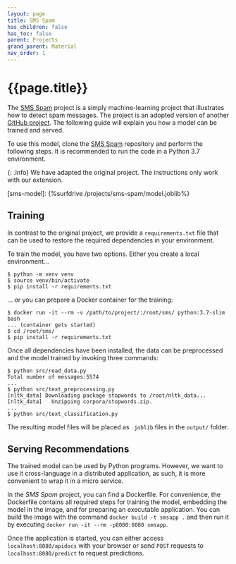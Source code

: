 ```yaml
---
layout: page
title: SMS Spam
has_children: false
has_toc: false
parent: Projects
grand_parent: Material
nav_order: 1
---
```


# {{page.title}}

The [SMS Spam][sms-project] project is a simply machine-learning project that illustrates how to detect spam messages.
The project is an adopted version of another [GitHub project][sms-original].
The following guide will explain you how a model can be trained and served.

To use this model, clone the [SMS Spam][sms-project] repository and perform the following steps.
It is recommended to run the code in a Python 3.7 environment.

{: .info}
We have adapted the original project. The instructions only work with our extension.

[sms-original]: https://github.com/rohan8594/SMS-Spam-Detection
[sms-project]: https://github.com/proksch/sms1
[sms-model]: {%surfdrive /projects/sms-spam/model.joblib%}


## Training

In contrast to the original project, we provide a `requirements.txt` file that can be used to restore the required dependencies in your environment.

To train the model, you have two options.
Either you create a local environment...

    $ python -m venv venv
    $ source venv/bin/activate
    $ pip install -r requirements.txt

... or you can prepare a Docker container for the training:

    $ docker run -it --rm -v /path/to/project/:/root/sms/ python:3.7-slim bash
    ... (container gets started)
    $ cd /root/sms/
    $ pip install -r requirements.txt

Once all dependencies have been installed, the data can be preprocessed and the model trained by invoking three commands:

    $ python src/read_data.py
    Total number of messages:5574
    ...
    $ python src/text_preprocessing.py
    [nltk_data] Downloading package stopwords to /root/nltk_data...
    [nltk_data]   Unzipping corpora/stopwords.zip.
    ...
    $ python src/text_classification.py

The resulting model files will be placed as `.joblib` files in the `output/` folder.


## Serving Recommendations

The trained model can be used by Python programs.
However, we want to use it cross-language in a distributed application, as such, it is more convenient to wrap it in a micro service.

In the *SMS Spam* project, you can find a Dockerfile.
For convenience, the Dockerfile contains all required steps for training the model, embedding the model in the image, and for preparing an executable application.
You can build the image with the command `docker build -t smsapp .` and then run it by executing `docker run -it --rm -p8080:8080 smsapp`.

Once the application is started, you can either access `localhost:8080/apidocs` with your browser or send `POST` requests to `localhost:8080/predict` to request predictions.

